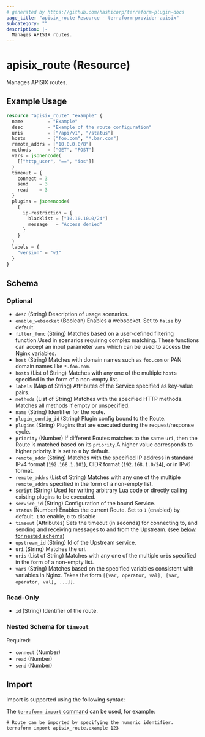 ```yaml
---
# generated by https://github.com/hashicorp/terraform-plugin-docs
page_title: "apisix_route Resource - terraform-provider-apisix"
subcategory: ""
description: |-
  Manages APISIX routes.
---
```


# apisix_route (Resource)

Manages APISIX routes.

## Example Usage

```terraform
resource "apisix_route" "example" {
  name         = "Example"
  desc         = "Example of the route configuration"
  uris         = ["/api/v1", "/status"]
  hosts        = ["foo.com", "*.bar.com"]
  remote_addrs = ["10.0.0.0/8"]
  methods      = ["GET", "POST"]
  vars = jsonencode(
    [["http_user", "==", "ios"]]
  )
  timeout = {
    connect = 3
    send    = 3
    read    = 3
  }
  plugins = jsonencode(
    {
      ip-restriction = {
        blacklist = ["10.10.10.0/24"]
        message   = "Access denied"
      }
    }
  )
  labels = {
    "version" = "v1"
  }
}
```

<!-- schema generated by tfplugindocs -->
## Schema

### Optional

- `desc` (String) Description of usage scenarios.
- `enable_websocket` (Boolean) Enables a websocket. Set to `false` by default.
- `filter_func` (String) Matches based on a user-defined filtering function.Used in scenarios requiring complex matching. These functions can accept an input parameter `vars` which can be used to access the Nginx variables.
- `host` (String) Matches with domain names such as `foo.com` or PAN domain names like `*.foo.com`.
- `hosts` (List of String) Matches with any one of the multiple `host`s specified in the form of a non-empty list.
- `labels` (Map of String) Attributes of the Service specified as key-value pairs.
- `methods` (List of String) Matches with the specified HTTP methods. Matches all methods if empty or unspecified.
- `name` (String) Identifier for the route.
- `plugin_config_id` (String) Plugin config bound to the Route.
- `plugins` (String) Plugins that are executed during the request/response cycle.
- `priority` (Number) If different Routes matches to the same `uri`, then the Route is matched based on its `priority`.A higher value corresponds to higher priority.It is set to `0` by default.
- `remote_addr` (String) Matches with the specified IP address in standard IPv4 format (`192.168.1.101`), CIDR format (`192.168.1.0/24`), or in IPv6 format.
- `remote_addrs` (List of String) Matches with any one of the multiple `remote_addrs` specified in the form of a non-empty list.
- `script` (String) Used for writing arbitrary Lua code or directly calling existing plugins to be executed.
- `service_id` (String) Configuration of the bound Service.
- `status` (Number) Enables the current Route. Set to `1` (enabled) by default. `1` to enable, `0` to disable
- `timeout` (Attributes) Sets the timeout (in seconds) for connecting to, and sending and receiving messages to and from the Upstream. (see [below for nested schema](#nestedatt--timeout))
- `upstream_id` (String) Id of the Upstream service.
- `uri` (String) Matches the uri.
- `uris` (List of String) Matches with any one of the multiple `uri`s specified in the form of a non-empty list.
- `vars` (String) Matches based on the specified variables consistent with variables in Nginx. Takes the form `[[var, operator, val], [var, operator, val], ...]]`.

### Read-Only

- `id` (String) Identifier of the route.

<a id="nestedatt--timeout"></a>
### Nested Schema for `timeout`

Required:

- `connect` (Number)
- `read` (Number)
- `send` (Number)

## Import

Import is supported using the following syntax:

The [`terraform import` command](https://developer.hashicorp.com/terraform/cli/commands/import) can be used, for example:

```shell
# Route can be imported by specifying the numeric identifier.
terraform import apisix_route.example 123
```

